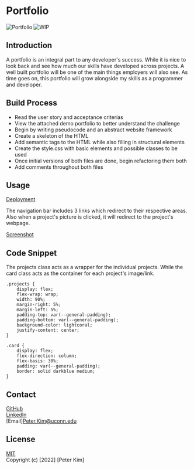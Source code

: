# Portfolio
![Portfolio](https://img.shields.io/badge/Portfolio-%23000000.svg?style=for-the-badge&logo=firefox&logoColor=#FF7139)
![WIP](https://www.repostatus.org/badges/latest/wip.svg)
## Introduction
A portfolio is an integral part to any developer's success. While it is nice to look back and see how much our skills have developed across projects. A well built portfolio will be one of the main things employers will also see. As time goes on, this portfolio will grow alongside my skills as a programmer and developer.

## Build Process
- Read the user story and acceptance criterias
- View the attached demo portfolio to better understand the challenge
- Begin by writing pseudocode and an abstract website framework
- Create a skeleton of the HTML
- Add semantic tags to the HTML while also filling in structural elements
- Create the style.css with basic elements and possible classes to be used
- Once initial versions of both files are done, begin refactoring them both
- Add comments throughout both files

## Usage
[Deployment](https://peterkim89.github.io/Portfolio/)

The navigation bar includes 3 links which redirect to their respective areas.
Also when a project's picture is clicked, it will redirect to the project's webpage.

[Screenshot](./assets/content/ScreenshotTop.png)

## Code Snippet

The projects class acts as a wrapper for the individual projects. While the card class acts as the container for each project's image/link.
```
.projects {
    display: flex;
    flex-wrap: wrap;
    width: 90%;
    margin-right: 5%;
    margin-left: 5%;
    padding-top: var(--general-padding);
    padding-bottom: var(--general-padding);
    background-color: lightcoral;
    justify-content: center;
}   

.card {
    display: flex;    
    flex-direction: column;
    flex-basis: 30%;
    padding: var(--general-padding);
    border: solid darkblue medium;
}
```

## Contact
[GitHub](https://github.com/PeterKim89) <br>
[LinkedIn](www.linkedin.com/in/peter-kim89)   
[Email]Peter.Kim@uconn.edu

## License
[MIT](https://choosealicense.com/licenses/mit/) <br>
Copyright (c) [2022] [Peter Kim]
